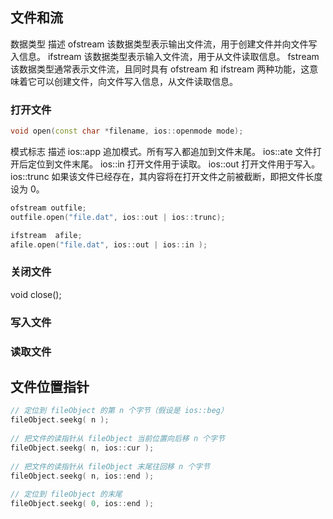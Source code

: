 ## 文件和流

数据类型    描述
ofstream    该数据类型表示输出文件流，用于创建文件并向文件写入信息。
ifstream    该数据类型表示输入文件流，用于从文件读取信息。
fstream 该数据类型通常表示文件流，且同时具有 ofstream 和 ifstream 两种功能，这意味着它可以创建文件，向文件写入信息，从文件读取信息。

### 打开文件
```C++
void open(const char *filename, ios::openmode mode);
```


模式标志    描述
ios::app    追加模式。所有写入都追加到文件末尾。
ios::ate    文件打开后定位到文件末尾。
ios::in 打开文件用于读取。
ios::out    打开文件用于写入。
ios::trunc  如果该文件已经存在，其内容将在打开文件之前被截断，即把文件长度设为 0。

```C++
ofstream outfile;
outfile.open("file.dat", ios::out | ios::trunc);

ifstream  afile;
afile.open("file.dat", ios::out | ios::in );
```

### 关闭文件
void close();
### 写入文件
### 读取文件

## 文件位置指针
```C++
// 定位到 fileObject 的第 n 个字节（假设是 ios::beg）
fileObject.seekg( n );
 
// 把文件的读指针从 fileObject 当前位置向后移 n 个字节
fileObject.seekg( n, ios::cur );
 
// 把文件的读指针从 fileObject 末尾往回移 n 个字节
fileObject.seekg( n, ios::end );
 
// 定位到 fileObject 的末尾
fileObject.seekg( 0, ios::end );
```

